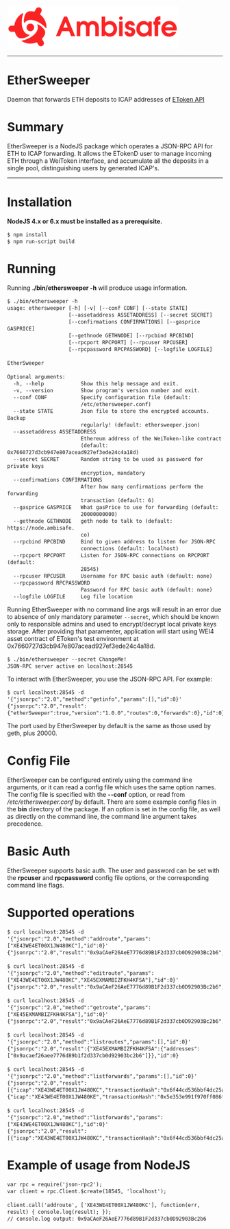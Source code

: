 <a href="https://www.ambisafe.co/" target="_blank">![test](img/logo_red.png)</a>
**********

# EtherSweeper
Daemon that forwards ETH deposits to ICAP addresses of <a href="https://github.com/Ambisafe/etoken-docs/wiki/eToken-API#transfertoicap" target="_blank">EToken API</a>

# Summary
EtherSweeper is a NodeJS package which operates a JSON-RPC API for ETH to ICAP forwarding. It allows the ETokenD user to manage incoming ETH through a WeiToken interface, and accumulate all the deposits in a single pool, distinguishing users by generated ICAP's.

**********

# Installation

**NodeJS 4.x or 6.x must be installed as a prerequisite.**
```
$ npm install
$ npm run-script build
```

# Running

Running **./bin/ethersweeper -h** will produce usage information.

```
$ ./bin/ethersweeper -h
usage: ethersweeper [-h] [-v] [--conf CONF] [--state STATE]
                    [--assetaddress ASSETADDRESS] [--secret SECRET]
                    [--confirmations CONFIRMATIONS] [--gasprice GASPRICE]
                    [--gethnode GETHNODE] [--rpcbind RPCBIND]
                    [--rpcport RPCPORT] [--rpcuser RPCUSER]
                    [--rpcpassword RPCPASSWORD] [--logfile LOGFILE]

EtherSweeper

Optional arguments:
  -h, --help            Show this help message and exit.
  -v, --version         Show program's version number and exit.
  --conf CONF           Specify configuration file (default:
                        /etc/ethersweeper.conf)
  --state STATE         Json file to store the encrypted accounts. Backup
                        regularly! (default: ethersweeper.json)
  --assetaddress ASSETADDRESS
                        Ethereum address of the WeiToken-like contract
                        (default: 0x7660727d3cb947e807acead927ef3ede24c4a18d)
  --secret SECRET       Random string to be used as password for private keys
                        encryption, mandatory
  --confirmations CONFIRMATIONS
                        After how many confirmations perform the forwarding
                        transaction (default: 6)
  --gasprice GASPRICE   What gasPrice to use for forwarding (default:
                        20000000000)
  --gethnode GETHNODE   geth node to talk to (default: https://node.ambisafe.
                        co)
  --rpcbind RPCBIND     Bind to given address to listen for JSON-RPC
                        connections (default: localhost)
  --rpcport RPCPORT     Listen for JSON-RPC connections on RPCPORT (default:
                        28545)
  --rpcuser RPCUSER     Username for RPC basic auth (default: none)
  --rpcpassword RPCPASSWORD
                        Password for RPC basic auth (default: none)
  --logfile LOGFILE     Log file location
```

Running EtherSweeper with no command line args will result in an error due to absence of only mandatory parameter `--secret`, which should be known only to responsible admins and used to encrypt/decrypt local private keys storage. After providing that paramenter, application will start using WEI4 asset contract of EToken's test environment at 0x7660727d3cb947e807acead927ef3ede24c4a18d.

```
$ ./bin/ethersweeper --secret ChangeMe!
JSON-RPC server active on localhost:28545
```

To interact with EtherSweeper, you use the JSON-RPC API. For example:

```
$ curl localhost:28545 -d '{"jsonrpc":"2.0","method":"getinfo","params":[],"id":0}'
{"jsonrpc":"2.0","result":{"etherSweeper":true,"version":"1.0.0","routes":0,"forwards":0},"id":0}
```

The port used by EtherSweeper by default is the same as those used by geth, plus 20000.

# Config File

EtherSweeper can be configured entirely using the command line arguments, or it can read a config file which uses the same option names. The config file is specified with the **--conf** option, or read from */etc/ethersweeper.conf* by default. There are some example config files in the **bin** directory of the package.  If an option is set in the config file, as well as directly on the command line, the command line argument takes precedence.

# Basic Auth

EtherSweeper supports basic auth. The user and password can be set with the **rpcuser** and **rpcpassword** config file options, or the corresponding command line flags.

# Supported operations

```
$ curl localhost:28545 -d '{"jsonrpc":"2.0","method":"addroute","params":["XE43WE4ET00X1JW480KC"],"id":0}'
{"jsonrpc":"2.0","result":"0x9aCAeF26AeE7776d89B1F2d337cb0D92903Bc2b6","id":0}

$ curl localhost:28545 -d '{"jsonrpc":"2.0","method":"editroute","params":["XE43WE4ET00X1JW480KC","XE45EXMAMBIZFKH4KFSA"],"id":0}'
{"jsonrpc":"2.0","result":"0x9aCAeF26AeE7776d89B1F2d337cb0D92903Bc2b6","id":0}

$ curl localhost:28545 -d '{"jsonrpc":"2.0","method":"getroute","params":["XE45EXMAMBIZFKH4KFSA"],"id":0}'
{"jsonrpc":"2.0","result":"0x9aCAeF26AeE7776d89B1F2d337cb0D92903Bc2b6","id":0}

$ curl localhost:28545 -d '{"jsonrpc":"2.0","method":"listroutes","params":[],"id":0}'
{"jsonrpc":"2.0","result":{"XE45EXMAMBIZFKH4KFSA":{"addresses":["0x9acaef26aee7776d89b1f2d337cb0d92903bc2b6"]}},"id":0}

$ curl localhost:28545 -d '{"jsonrpc":"2.0","method":"listforwards","params":[],"id":0}'
{"jsonrpc":"2.0","result":[{"icap":"XE43WE4ET00X1JW480KC","transactionHash":"0x6f44cd536bbf4dc25a1cb11be699e4a5969c5e7d45b3c7cd3de321ba8e905e6f"},{"icap":"XE43WE4ET00X1JW480KE","transactionHash":"0x5e353e991f970ff086f563e786b1d616c9f152d0a54eb901dc95fe58e2c15b29"}],"id":0}

$ curl localhost:28545 -d '{"jsonrpc":"2.0","method":"listforwards","params":["XE43WE4ET00X1JW480KC"],"id":0}'
{"jsonrpc":"2.0","result":[{"icap":"XE43WE4ET00X1JW480KC","transactionHash":"0x6f44cd536bbf4dc25a1cb11be699e4a5969c5e7d45b3c7cd3de321ba8e905e6f"}],"id":0}
```

# Example of usage from NodeJS

```
var rpc = require('json-rpc2');
var client = rpc.Client.$create(18545, 'localhost');

client.call('addroute', ['XE43WE4ET00X1JW480KC'], function(err, result) { console.log(result); });
// console.log output: 0x9aCAeF26AeE7776d89B1F2d337cb0D92903Bc2b6
```